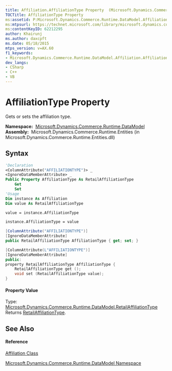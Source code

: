 ```yaml
---
title: Affiliation.AffiliationType Property  (Microsoft.Dynamics.Commerce.Runtime.DataModel)
TOCTitle: AffiliationType Property
ms:assetid: P:Microsoft.Dynamics.Commerce.Runtime.DataModel.Affiliation.AffiliationType
ms:mtpsurl: https://technet.microsoft.com/library/microsoft.dynamics.commerce.runtime.datamodel.affiliation.affiliationtype(v=AX.60)
ms:contentKeyID: 62212295
author: Khairunj
ms.author: daxcpft
ms.date: 05/18/2015
mtps_version: v=AX.60
f1_keywords:
- Microsoft.Dynamics.Commerce.Runtime.DataModel.Affiliation.AffiliationType
dev_langs:
- CSharp
- C++
- VB
---
```


# AffiliationType Property

Gets or sets the affiliation type.

**Namespace:**  [Microsoft.Dynamics.Commerce.Runtime.DataModel](microsoft-dynamics-commerce-runtime-datamodel-namespace.md)  
**Assembly:**  Microsoft.Dynamics.Commerce.Runtime.Entities (in Microsoft.Dynamics.Commerce.Runtime.Entities.dll)

## Syntax

``` vb
'Declaration
<ColumnAttribute("AFFILIATIONTYPE")> _
<IgnoreDataMemberAttribute> _
Public Property AffiliationType As RetailAffiliationType
    Get
    Set
'Usage
Dim instance As Affiliation
Dim value As RetailAffiliationType

value = instance.AffiliationType

instance.AffiliationType = value
```

``` csharp
[ColumnAttribute("AFFILIATIONTYPE")]
[IgnoreDataMemberAttribute]
public RetailAffiliationType AffiliationType { get; set; }
```

``` c++
[ColumnAttribute(L"AFFILIATIONTYPE")]
[IgnoreDataMemberAttribute]
public:
property RetailAffiliationType AffiliationType {
    RetailAffiliationType get ();
    void set (RetailAffiliationType value);
}
```

#### Property Value

Type: [Microsoft.Dynamics.Commerce.Runtime.DataModel.RetailAffiliationType](retailaffiliationtype-enumeration-microsoft-dynamics-commerce-runtime-datamodel.md)  
Returns [RetailAffiliationType](retailaffiliationtype-enumeration-microsoft-dynamics-commerce-runtime-datamodel.md).  

## See Also

#### Reference

[Affiliation Class](affiliation-class-microsoft-dynamics-commerce-runtime-datamodel.md)

[Microsoft.Dynamics.Commerce.Runtime.DataModel Namespace](microsoft-dynamics-commerce-runtime-datamodel-namespace.md)

